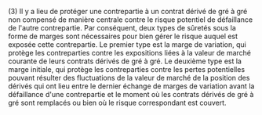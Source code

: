 (3) Il y a lieu de protéger une contrepartie à un contrat dérivé de gré à gré non compensé de manière centrale contre le risque potentiel de défaillance de l'autre contrepartie. Par conséquent, deux types de sûretés sous la forme de marges sont nécessaires pour bien gérer le risque auquel est exposée cette contrepartie. Le premier type est la marge de variation, qui protège les contreparties contre les expositions liées à la valeur de marché courante de leurs contrats dérivés de gré à gré. Le deuxième type est la marge initiale, qui protège les contreparties contre les pertes potentielles pouvant résulter des fluctuations de la valeur de marché de la position des dérivés qui ont lieu entre le dernier échange de marges de variation avant la défaillance d'une contrepartie et le moment où les contrats dérivés de gré à gré sont remplacés ou bien où le risque correspondant est couvert.